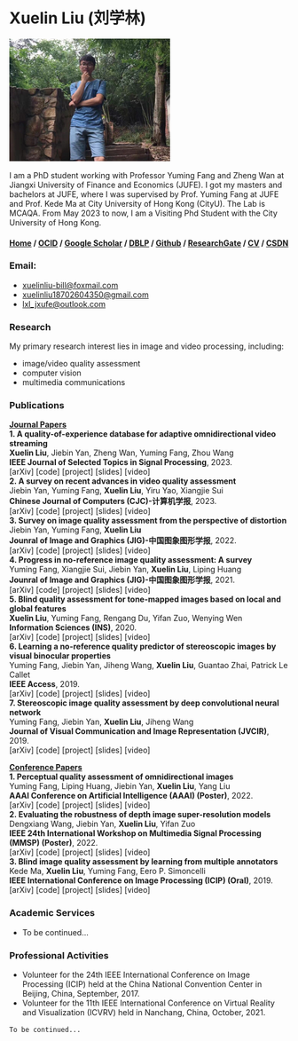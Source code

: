 # Xuelin Liu (刘学林)
![Image](/person.jpg)

I am a PhD student working with Professor Yuming Fang and Zheng Wan at Jiangxi University of Finance and Economics (JUFE). I got my masters and bachelors at JUFE, where I was supervised by Prof. Yuming Fang at JUFE and Prof. Kede Ma at City University of Hong Kong (CityU). The Lab is MCAQA. From May 2023 to now, I am a Visiting Phd Student with the City University of Hong Kong.

#### [Home](https://lxlhxl123.github.io/xuelin.github.com/) / [OCID](https://orcid.org/my-orcid?orcid=0000-0001-5380-8343) / [Google Scholar](https://scholar.google.com/citations?user=fJNsU58AAAAJ&hl=zh-CNd) / [DBLP](https://dblp.uni-trier.de/pid/210/8987.html) / [Github](https://github.com/LXLHXL123) / [ResearchGate](https://www.researchgate.net/profile/Xuelin-Liu-2) / [CV](https://github.com/LXLHXL123/xuelin.github.com/edit/gh-pages/index.md) / [CSDN](https://blog.csdn.net/lxlhexl)

### Email:
- xuelinliu-bill@foxmail.com
- xuelinliu18702604350@gmail.com
- lxl_jxufe@outlook.com

### Research
My primary research interest lies in image and video processing, including: 
- image/video quality assessment
- computer vision
- multimedia communications

### Publications
**<u>Journal Papers</u>** <br>
**1. A quality-of-experience database for adaptive omnidirectional video streaming**<br>
**Xuelin Liu**, Jiebin Yan, Zheng Wan, Yuming Fang, Zhou Wang<br>
**IEEE Journal of Selected Topics in Signal Processing**, 2023.<br>
[arXiv] [code] [project] [slides] [video] <br>
**2. A survey on recent advances in video quality assessment**<br>
Jiebin Yan, Yuming Fang, **Xuelin Liu**, Yiru Yao, Xiangjie Sui<br>
**Chinese Journal of Computers (CJC)-计算机学报**, 2023.<br>
[arXiv] [code] [project] [slides] [video] <br>
**3. Survey on image quality assessment from the perspective of distortion** <br>
Jiebin Yan, Yuming Fang, **Xuelin Liu** <br>
**Jounral of Image and Graphics (JIG)-中国图象图形学报**, 2022. <br>
[arXiv] [code] [project] [slides] [video] <br>
**4. Progress in no-reference image quality assessment: A survey** <br>
Yuming Fang, Xiangjie Sui, Jiebin Yan, **Xuelin Liu**, Liping Huang <br>
**Jounral of Image and Graphics (JIG)-中国图象图形学报**, 2021. <br>
[arXiv] [code] [project] [slides] [video] <br>
**5. Blind quality assessment for tone-mapped images based on local and global features** <br>
**Xuelin Liu**, Yuming Fang, Rengang Du, Yifan Zuo, Wenying Wen <br>
**Information Sciences (INS)**, 2020. <br>
[arXiv] [code] [project] [slides] [video] <br>
**6. Learning a no-reference quality predictor of stereoscopic images by visual binocular properties** <br>
Yuming Fang, Jiebin Yan, Jiheng Wang, **Xuelin Liu**, Guantao Zhai, Patrick Le Callet <br>
**IEEE Access**, 2019. <br>
[arXiv] [code] [project] [slides] [video] <br>
**7. Stereoscopic image quality assessment by deep convolutional neural network** <br>
Yuming Fang, Jiebin Yan, **Xuelin Liu**, Jiheng Wang <br>
**Journal of Visual Communication and Image Representation (JVCIR)**, 2019. <br>
[arXiv] [code] [project] [slides] [video]

**<u>Conference Papers</u>** <br>
**1. Perceptual quality assessment of omnidirectional images** <br>
Yuming Fang, Liping Huang, Jiebin Yan, **Xuelin Liu**, Yang Liu <br>
**AAAI Conference on Artificial Intelligence (AAAI) (Poster)**, 2022. <br>
[arXiv] [code] [project] [slides] [video] <br>
**2. Evaluating the robustness of depth image super-resolution models** <br>
Dengxiang Wang, Jiebin Yan, **Xuelin Liu**, Yifan Zuo <br>
**IEEE 24th International Workshop on Multimedia Signal Processing (MMSP) (Poster)**, 2022. <br>
[arXiv] [code] [project] [slides] [video] <br>
**3. Blind image quality assessment by learning from multiple annotators** <br>
Kede Ma, **Xuelin Liu**, Yuming Fang, Eero P. Simoncelli <br>
**IEEE International Conference on Image Processing (ICIP) (Oral)**, 2019. <br>
[arXiv] [code] [project] [slides] [video]

### Academic Services
- To be continued...

### Professional Activities
- Volunteer for the 24th IEEE International Conference on Image Processing (ICIP) held at the China National Convention Center in Beijing, China, September, 2017.
- Volunteer for the 11th IEEE International Conference on Virtual Reality and Visualization (ICVRV) held in Nanchang, China, October, 2021.

```markdown
To be continued...
```
